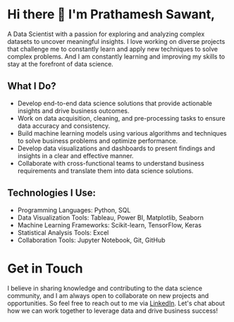 # Hi there 👋 I'm Prathamesh Sawant, 
A Data Scientist with a passion for exploring and analyzing complex datasets to uncover meaningful insights. 
I love working on diverse projects that challenge me to constantly learn and apply new techniques to solve complex problems.
And I am constantly learning and improving my skills to stay at the forefront of data science.


## What I Do?
* Develop end-to-end data science solutions that provide actionable insights and drive business outcomes.
* Work on data acquisition, cleaning, and pre-processing tasks to ensure data accuracy and consistency.
* Build machine learning models using various algorithms and techniques to solve business problems and optimize performance.
* Develop data visualizations and dashboards to present findings and insights in a clear and effective manner.
* Collaborate with cross-functional teams to understand business requirements and translate them into data science solutions.


## Technologies I Use:
* Programming Languages: Python, SQL
* Data Visualization Tools: Tableau, Power BI, Matplotlib, Seaborn
* Machine Learning Frameworks: Scikit-learn, TensorFlow, Keras
* Statistical Analysis Tools: Excel
* Collaboration Tools: Jupyter Notebook, Git, GitHub


# Get in Touch
I believe in sharing knowledge and contributing to the data science community, and I am always open to collaborate on new projects and opportunities.
So feel free to reach out to me via [LinkedIn](https://www.linkedin.com/in/prathamesh-p-sawant/). 
Let's chat about how we can work together to leverage data and drive business success!
